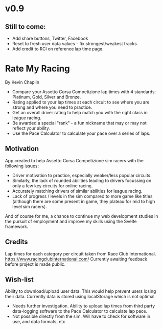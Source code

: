 # v0.9
## Still to come:
- Add share buttons, Twitter, Facebook
- Reset to fresh user data values - fix strongest/weakest tracks
- Add credit to RCI on reference lap time page.


# Rate My Racing
By Kevin Chaplin

- Compare your Assetto Corsa Competizione lap times with 4 standards: Platinum, Gold, Silver and Bronze.
- Rating applied to your lap times at each circuit to see where you are strong and where you need to practice.
- Get an overall driver rating to help match you with the right class in league racing.
- Be awarded a special "rank" - a fun nickname that may or may not reflect your ability.
- Use the Pace Calculator to calculate your pace over a series of laps.

## Motivation

App created to help Assetto Corsa Competizione sim racers with the following issues:
  - Driver motivation to practice, especially weaker/less popular circuits.
  - Similarly, the lack of rounded abilities leading to drivers focussing on only a few key circuits for online racing.
  - Accurately matching drivers of similar abilities for league racing.
  - Lack of progress / levels in the sim compared to more game like titles (although there are some present in game, they plateau for mid to high level sim racers).

And of course for me, a chance to continue my web development studies in the pursuit of employment and improve my skills using the Svelte framework.

## Credits

Lap times for each category per circuit taken from Race Club International. https://www.racingclubinternational.com/
Currently awaiting feedback before project is made public.

## Wish-list

Ability to download/upload user data. This would help prevent users losing their data. Currently data is stored using localStorage which is not optimal.
  - Needs further investigation.
Ability to upload lap times from third party data-logging software to the Pace Calculator to calculate lap pace.
  - Not possible directly from the sim. Will have to check for software in use, and data formats, etc.
